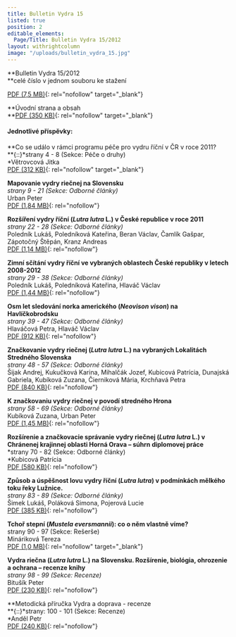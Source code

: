 ```yaml
---
title: Bulletin Vydra 15
listed: true
position: 2
editable_elements:
  Page/Title: Bulletin Vydra 15/2012
layout: withrightcolumn
image: "/uploads/bulletin_vydra_15.jpg"
---
```

**Bulletin Vydra 15/2012  
**celé číslo v jednom souboru ke stažení

[PDF (7,5 MB)](/uploads/Bulletin_Vydra_15_2012.pdf
"Bulletin_Vydra_15_2012.pdf"){: rel="nofollow" target="_blank"}

**Úvodní strana a obsah  
**[PDF (350 KB)](/uploads/BV_cover_15_2012.pdf "BV_cover_15_2012.pdf"){:
rel="nofollow" target="_blank"}

####   


#### Jednotlivé příspěvky:

**Co se událo v rámci programu péče pro vydru říční v ČR v roce 2011?  
**{::}*strany 4 - 8 (Sekce: Péče o druhy)  
*Větrovcová Jitka  
[PDF (312 KB)](/uploads/Vetrovcova_4_8.pdf "Vetrovcova_4_8.pdf"){:
rel="nofollow" target="_blank"}

**Mapovanie vydry riečnej na Slovensku**  
*strany 9 - 21 (Sekce: Odborné články)*  
Urban Peter  
[PDF (1,84 MB)](/uploads/Urban_9_21.pdf "Urban_9_21.pdf"){:
rel="nofollow"}

**Rozšíření vydry říční (*Lutra lutra* L.) v České republice v roce
2011**  
*strany 22 - 28 (Sekce: Odborné články)*  
Poledník Lukáš, Poledníková Kateřina, Beran Václav, Čamlík Gašpar,
Zápotočný Štěpán, Kranz Andreas  
[PDF (1,14 MB)](/uploads/Polednik_etal_22_28.pdf
"Polednik_etal_22_28.pdf"){: rel="nofollow"}

**Zimní sčítání vydry říční ve vybraných oblastech České republiky v
letech 2008-2012**  
*strany 29 - 38 (Sekce: Odborné články)*  
Poledník Lukáš, Poledníková Kateřina, Hlaváč Václav  
[PDF (1,44 MB)](/uploads/Polednik_etal_29_38.pdf
"Polednik_etal_29_38.pdf"){: rel="nofollow"}

**Osm let sledování norka amerického (*Neovison vison*) na
Havlíčkobrodsku**  
*strany 39 - 47 (Sekce: Odborné články)*  
Hlaváčová Petra, Hlaváč Václav  
[PDF (912 KB)](/uploads/Hlavacova_39_47.pdf "Hlavacova_39_47.pdf"){:
rel="nofollow"}

**Značkovanie vydry riečnej (<em>Lutra lutra </em>L.) na vybraných
Lokalitách Stredného Slovenska**  
*strany 48 - 57 (Sekce: Odborné články)*  
Šijak Andrej, Kukučková Karina, Mihalčák Jozef, Kubicová Patrícia,
Dunajská Gabriela, Kubíková Zuzana, Čierniková Mária, Krchňavá Petra  
[PDF (840 KB)](/uploads/Sijak_etal_48_57.pdf "Sijak_etal_48_57.pdf"){:
rel="nofollow"}

**K značkovaniu vydry riečnej v povodí stredného Hrona**  
*strany 58 - 69 (Sekce: Odborné články)*  
Kubíková Zuzana, Urban Peter  
[PDF (1,45 MB)](/uploads/Kubikova_Urban_58_69.pdf
"Kubikova_Urban_58_69.pdf"){: rel="nofollow"}

**Rozšírenie a značkovacie správanie vydry riečnej (<em>Lutra lutra
</em>L.) v Chránenej krajinnej oblasti Horná Orava – súhrn diplomovej
práce**  
*strany 70 - 82 (Sekce: Odborné články)  
*Kubicová Patrícia  
[PDF (580 KB)](/uploads/Kubicova_70_82.pdf "Kubicova_70_82.pdf"){:
rel="nofollow"}

**Způsob a úspěšnost lovu vydry říční (*Lutra lutra*) v podmínkách
mělkého toku řeky Lužnice.**  
*strany 83 - 89 (Sekce: Odborné články)*  
Šimek Lukáš, Poláková Simona, Pojerová Lucie  
[PDF (385 KB)](/uploads/Simek_etal_83_89.pdf "Simek_etal_83_89.pdf"){:
rel="nofollow"}

**Tchoř stepní (*Mustela eversmannii*): co o něm vlastně víme?**  
strany 90 - 97 (Sekce: Rešerše)  
Mináriková Tereza  
[PDF (1,0 MB)](/uploads/Minarikova_90_97.pdf "Minarikova_90_97.pdf"){:
rel="nofollow" target="_blank"}

**Vydra riečna (<em>Lutra lutra </em>L.) na Slovensku. Rozšírenie,
biológia, ohrozenie a ochrana – recenze knihy**  
*strany 98 - 99 (Sekce: Recenze)*  
Bitušík Peter  
[PDF (230 KB)](/uploads/Bitu__k_98_99.pdf "Bitu__k_98_99.pdf"){:
rel="nofollow"} 

**Metodická příručka Vydra a doprava - recenze  
**{::}*strany: 100 - 101 (Sekce: Recenze)  
*Anděl Petr   
[PDF (240 KB)](/uploads/Andel_100_101.pdf "Andel_100_101.pdf"){:
rel="nofollow"}
